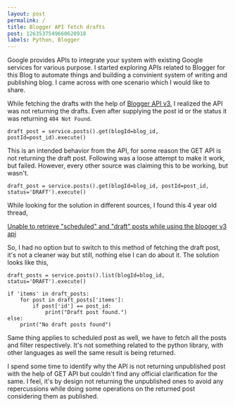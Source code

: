 ```yaml
---
layout: post
permalink: /
title: Blogger API fetch drafts
post: 1263537549660620918
labels: Python, Blogger
---
```


Google provides APIs to integrate your system with existing Google services for various purpose. I started exploring APIs related to Blogger for this Blog to automate things and building a convinient system of writing and publishing blog. I came across with one scenario which I would like to share.

While fetching the drafts with the help of [Blogger API v3](https://developers.google.com/blogger/docs/3.0/using), I realized the API was not returning the drafts. Even after supplying the post id or the status it was returning `404 Not Found`. 

```
draft_post = service.posts().get(blogId=blog_id, postId=post_id).execute()
```

This is an intended behavior from the API, for some reason the GET API is not returning the draft post. Following was a loose attempt to make it work, but failed. However, every other source was claiming this to be working, but wasn't.

```
draft_post = service.posts().get(blogId=blog_id, postId=post_id, status='DRAFT').execute()
```

While looking for the solution in different sources, I found this 4 year old thread,

[Unable to retrieve "scheduled" and "draft" posts while using the blooger v3 api](https://support.google.com/blogger/thread/65092593/unable-to-retrieve-scheduled-and-draft-posts-while-using-the-blooger-v3-api?hl=en)


So, I had no option but to switch to this method of fetching the draft post, it's not a cleaner way but still, nothing else I can do about it. The solution looks like this,

```
draft_posts = service.posts().list(blogId=blog_id, status='DRAFT').execute()

if 'items' in draft_posts:
    for post in draft_posts['items']:
        if post['id'] == post_id:
            print("Draft post found.")
else:
    print("No draft posts found")
```

Same thing applies to scheduled post as well, we have to fetch all the posts and filter respectively. It's not something related to the python library, with other languages as well the same result is being returned. 

I spend some time to identify why the API is not returning unpublished post with the help of GET API but couldn't find any official clarification for the same. I feel, it's by design not returning the unpublished ones to avoid any repercussions while doing some operations on the returned post considering them as published.